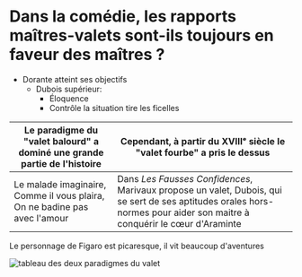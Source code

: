 
# Dans la comédie, les rapports maîtres-valets sont-ils toujours en faveur des maîtres ?

* Dorante atteint ses objectifs
	* Dubois supérieur:
		- Éloquence
		- Contrôle la situation tire les ficelles

| Le paradigme du "valet balourd" a dominé une grande partie de l'histoire | Cependant, à partir du XVIIIᵉ siècle le "valet fourbe" a pris le dessus |
|----|----|
| Le malade imaginaire, Comme il vous plaira, On ne badine pas avec l'amour | Dans *Les Fausses Confidences*, Marivaux propose un valet, Dubois, qui se sert de ses aptitudes orales hors-normes pour aider son maitre à conquérir le cœur d'Araminte|

Le personnage de Figaro est picaresque, il vit beaucoup d'aventures 


![tableau des deux paradigmes du valet](https://i.ibb.co/sK4Srz1/4-DD61420-2-B12-4360-B28-E-EFB9-D39-DF8-F6.jpg) 
<!--stackedit_data:
eyJoaXN0b3J5IjpbLTExNjA4MTg0MjQsLTIyMjE4MjUyNSw5OD
YyMTEzNjUsNTM4MTEyMjQyLC02NzM4NDQwMzBdfQ==
-->
